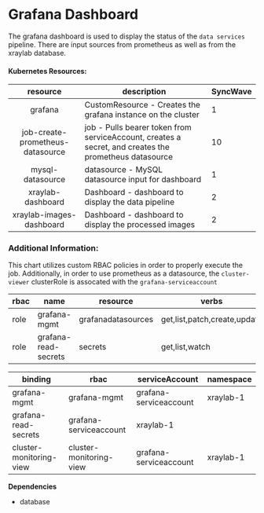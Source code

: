 # Grafana Dashboard

The grafana dashboard is used to display the status of the `data services` pipeline. There are input sources from prometheus 
as well as from the xraylab database. 

#### Kubernetes Resources:

|resource|description|SyncWave|
|:--------:|-----------|------|
|grafana | CustomResource - Creates the grafana instance on the cluster | 1 |
|job-create-prometheus-datasource | job - Pulls bearer token from serviceAccount, creates a secret, and creates the prometheus datasource | 10 |
|mysql-datasource| datasource - MySQL datasource input for dashboard | 1 |
|xraylab-dashboard| Dashboard - dashboard to display the data pipeline | 2 |
|xraylab-images-dashboard| Dashboard - dashboard to display the processed images | 2 |

### Additional Information:

This chart utilizes custom RBAC policies in order to properly execute the job. Additionally, in order to use prometheus as a datasource, the `cluster-viewer` clusterRole is assocated with the `grafana-serviceaccount`

|rbac|name|resource|verbs|namespace|
|----|----|--------|-----|---------|
|role|grafana-mgmt|grafanadatasources|get,list,patch,create,update|xraylab-1|
|role|grafana-read-secrets|secrets|get,list,watch|xraylab-1|

|binding|rbac|serviceAccount|namespace|
|----|----|--------|-----|
|grafana-mgmt|grafana-mgmt|grafana-serviceaccount|xraylab-1|
|grafana-read-secrets|grafana-serviceaccount|xraylab-1|
|cluster-monitoring-view|cluster-monitoring-view|grafana-serviceaccount|xraylab-1|


**Dependencies**
- database

